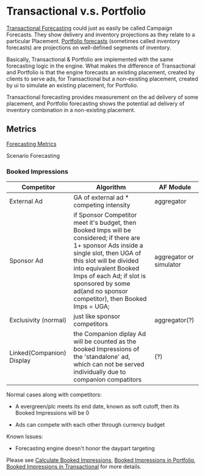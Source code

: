 # Transactional v.s. Portfolio

[Transactional Forecasting](http://hub.freewheel.tv/display/MUG/MRM+Transactional+Forecasting) could just as easily be called Campaign Forecasts. They show delivery and inventory projections as they relate to a particular Placement. [Portfolio forecasts](http://hub.freewheel.tv/display/MUG/MRM+Portfolio+Forecasting) (sometimes called inventory forecasts) are projections on well-defined segments of inventory.

Basically, Transactional & Portfolio are implemented with the same forecasting logic in the engine. What makes the difference of Transactional and Portfolio is that the engine forecasts an existing placement, created by clients to serve ads, for Transactional but a non-existing placement, created by ui to simulate an existing placement, for Portfolio.

Transactional forecasting provides measurement on the ad delivery of some placement, and Portfolio forecasting shows the potential ad delivery of inventory combination in a non-existing placement.

## Metrics

[Forecasting Metrics](http://wiki.dev.fwmrm.net/display/ForecastPortal/Forecasting+Metrics)

Scenario Forecasting

### Booked Impressions

Competitor | Algorithm | AF Module
-------------|------------|----------
External Ad | GA of external ad * competing intensity | aggregator
Sponsor Ad | if Sponsor Competitor meet it's budget, then Booked Imps will be considered; if there are 1+ sponsor Ads inside a single slot, then UGA of this slot will be divided into equivalent Booked Imps of each Ad; if slot is sponsored by some ad(and no sponsor competitor), then Booked Imps = UGA; | aggregator or simulator
Exclusivity (normal) | just like sponsor competitors | aggregator(?)
Linked(Companion) Display | the Companion diplay Ad will be counted as the booked Impressions of the 'standalone' ad, which can not be served individually due to companion compatitors | (?)

Normal cases along with competitors:

- A evergreen/plc meets its end date, known as soft cutoff, then its Booked Impressions will be 0

- Ads can compete with each other through currency budget

Known Issues:

- Forecasting engine doesn't honor the daypart targeting

Please see [Calculate Booked Impressions](http://wiki.dev.fwmrm.net/display/wq/How+to+calculate+Book+Imps), [Booked Impressions in Portfolio](http://wiki.dev.fwmrm.net/display/ForecastPortal/Portfolio+Metrics+---+Booked+Impression), [Booked Impressions in Transactional](http://wiki.dev.fwmrm.net/display/ForecastPortal/Transactional+Metrics+---+Booked+Impressions) for more details.


